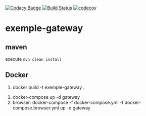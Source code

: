 [![Codacy Badge](https://api.codacy.com/project/badge/Grade/96f5ace9ca79448db55b201ac7a9781b)](https://app.codacy.com/gh/doudouchat/exemple-gateway?utm_source=github.com&utm_medium=referral&utm_content=doudouchat/exemple-gateway&utm_campaign=Badge_Grade)
[![Build Status](https://travis-ci.com/doudouchat/exemple-gateway.svg?branch=master)](https://travis-ci.com/doudouchat/exemple-gateway)
[![codecov](https://codecov.io/gh/doudouchat/exemple-gateway/graph/badge.svg)](https://codecov.io/gh/doudouchat/exemple-gateway) 

# exemple-gateway

## maven

<p>execute <code>mvn clean install</code></p>

## Docker

<ol>
<li>docker build -t exemple-gateway .</li>
</ol>

<ol>
<li>docker-compose up -d gateway</li>
<li>browser: docker-compose -f docker-compose.yml -f docker-compose.browser.yml up -d gateway</li>
</ol>
